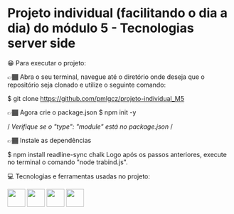 # Projeto individual (facilitando o dia a dia) do módulo 5 - Tecnologias server side



😁 Para executar o projeto:

👉🏾 Abra o seu terminal, navegue até o diretório onde deseja que o repositório seja clonado e utilize o seguinte comando:

$ git clone https://github.com/pmlgcz/projeto-individual_M5


👉🏾 Agora crie o package.json
$ npm init -y

/ *Verifique se o "type": "module" está no package.json* /



👉🏾 Instale as dependências

$ npm install readline-sync chalk
Logo após os passos anteriores, execute no terminal o comando "node trabind.js".


💻 Tecnologias e ferramentas usadas no projeto:

<img src="https://cdn.jsdelivr.net/gh/devicons/devicon/icons/npm/npm-original-wordmark.svg" width="40" height="40"/>
<img src="https://cdn.jsdelivr.net/gh/devicons/devicon/icons/vscode/vscode-original.svg" width="40" height="40"/>
<img src="https://cdn.jsdelivr.net/gh/devicons/devicon/icons/nodejs/nodejs-original.svg" width="40" height="40"/>
<img src="https://cdn.jsdelivr.net/gh/devicons/devicon/icons/javascript/javascript-original.svg" width="40" height="40"/>

